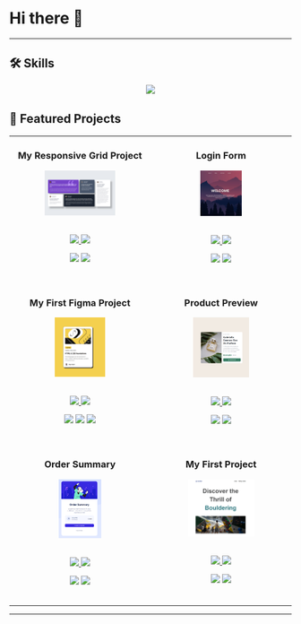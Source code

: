 # Hi there 👋  


---

## 🛠️ Skills  

<p align="center">
  <img src="https://skillicons.dev/icons?i=html,css,figma&theme=dark&perline=4" />
</p>



## 🚀 Featured Projects  
 

<table>
  <!-- 3. Satır -->
  <tr>
     <td width="50%" align="center" valign="top">
      <h3>My Responsive Grid Project</h3>
      <a href="https://aylaataydir.github.io/Grid_Project/" target="_blank">
        <img src="./images/grid1.png" alt="" width="53%" />
      </a>
      <br/><br/>
      <p>
        <a href="https://github.com/Aylaataydir/Grid_Project" target="_blank">
          <img src="https://img.shields.io/badge/Repo-181717?style=for-the-badge&logo=github"/>
        </a>
        <a href="https://aylaataydir.github.io/Grid_Project/" target="_blank">
          <img src="https://img.shields.io/badge/Live-780000?style=for-the-badge&logo=vercel&logoColor=white"/>
        </a>
      </p>
      <p>
  <img src="https://img.shields.io/badge/HTML-003049?style=for-the-badge&logo=html5&logoColor=white"/>
  <img src="https://img.shields.io/badge/CSS-003049?style=for-the-badge&logo=css3&logoColor=white"/>
     </p>
       <br/>
    </td>
    
   <td width="50%" align="center" valign="top">
      <h3>Login Form</h3>
      <a href="https://aylaataydir.github.io/Login_Form/" target="_blank">
        <img src="./images/Login_Form.png"  width="31%" />
      </a>
      <br/><br/>
      <p>
        <a href="https://github.com/Aylaataydir/Login_Form" target="_blank">
          <img src="https://img.shields.io/badge/Repo-181717?style=for-the-badge&logo=github"/>
        </a>
        <a href="https://aylaataydir.github.io/Login_Form/" target="_blank">
          <img src="https://img.shields.io/badge/Live-780000?style=for-the-badge&logo=vercel&logoColor=white"/>
        </a>
      </p>
      <p>
  <img src="https://img.shields.io/badge/HTML-003049?style=for-the-badge&logo=html5&logoColor=white"/>
  <img src="https://img.shields.io/badge/CSS-003049?style=for-the-badge&logo=css3&logoColor=white"/></p>
     <br/>
     </td>
    
  </tr>

  <!-- 2. Satır -->
  
  <tr>
    
  <td width="50%" align="center" valign="top">
      <h3>My First Figma Project</h3>
      <a href="https://aylaataydir.github.io/First_Figma_Project/" target="_blank">
        <img src="./images/My_first_Figma_Project.png"  width="38%" />
      </a>
      <br/><br/>
      <p>
        <a href="https://github.com/Aylaataydir/First_Figma_Project" target="_blank">
          <img src="https://img.shields.io/badge/Repo-181717?style=for-the-badge&logo=github"/>
        </a>
        <a href="https://aylaataydir.github.io/First_Figma_Project/" target="_blank">
          <img src="https://img.shields.io/badge/Live-780000?style=for-the-badge&logo=vercel&logoColor=white"/>
        </a>
      </p>
      <p>
     <img src="https://img.shields.io/badge/HTML-003049?style=for-the-badge&logo=html5&logoColor=white"/>
     <img src="https://img.shields.io/badge/CSS-003049?style=for-the-badge&logo=css3&logoColor=white"/>
     <img src="https://img.shields.io/badge/Figma-003049?style=for-the-badge&logo=figma&logoColor=white"/>
    </p>
   <br/>
   </td>
    
  <td width="50%" align="center" valign="top">
      <h3>Product Preview </h3>
      <a href="https://aylaataydir.github.io/Product_Preview_Card/" target="_blank">
        <img src="./images/Product_Preview.png" alt="My Third Project" width="42%" />
      </a>
      <br/><br/>
      <p>
        <a href="https://github.com/Aylaataydir/Product_Preview_Card" target="_blank">
          <img src="https://img.shields.io/badge/Repo-181717?style=for-the-badge&logo=github"/>
        </a>
        <a href="https://aylaataydir.github.io/Product_Preview_Card/" target="_blank">
          <img src="https://img.shields.io/badge/Live-780000?style=for-the-badge&logo=vercel&logoColor=white"/>
        </a>
      </p>
      <p>
       <img src="https://img.shields.io/badge/HTML-003049?style=for-the-badge&logo=html5&logoColor=white"/>
        <img src="https://img.shields.io/badge/CSS-003049?style=for-the-badge&logo=css3&logoColor=white"/>
      </p>

  <br/>
  </td>
    
  </tr>

 <!-- 1. Satır -->
  
  <tr>
    
  <td width="50%" align="center" valign="top">
      <h3>Order Summary</h3>
      <a href="https://aylaataydir.github.io/Responsive_Order_Summary_Component/" target="_blank">
        <img src="./images/Order-Summary.png"  width="32%" />
      </a>
      <br/><br/>
      <p>
        <a href="https://github.com/Aylaataydir/Responsive_Order_Summary_Component" target="_blank">
          <img src="https://img.shields.io/badge/Repo-181717?style=for-the-badge&logo=github"/>
        </a>
        <a href="https://aylaataydir.github.io/Responsive_Order_Summary_Component/" target="_blank">
          <img src="https://img.shields.io/badge/Live-780000?style=for-the-badge&logo=vercel&logoColor=white"/>
        </a>
      </p>
      <p>
       <img src="https://img.shields.io/badge/HTML-003049?style=for-the-badge&logo=html5&logoColor=white"/>
       <img src="https://img.shields.io/badge/CSS-003049?style=for-the-badge&logo=css3&logoColor=white"/>
     </p>
     <br/>
     </td>
    
  <td width="50%" align="center" valign="top">
      <h3>My First Project</h3>
      <a href="https://aylaataydir.github.io/My_First_Project/" target="_blank">
        <img src="./images/My_First_Project.png" alt="My First Project" width="50%" />
      </a>
      <br/><br/>
      <p>
        <a href="https://github.com/Aylaataydir/My_First_Project" target="_blank">
          <img src="https://img.shields.io/badge/Repo-181717?style=for-the-badge&logo=github"/>
        </a>
        <a href="https://aylaataydir.github.io/My_First_Project/" target="_blank">
          <img src="https://img.shields.io/badge/Live-780000?style=for-the-badge&logo=vercel&logoColor=white"/>
        </a>
      </p>
      <p>
      <img src="https://img.shields.io/badge/HTML-003049?style=for-the-badge&logo=html5&logoColor=white"/>
      <img src="https://img.shields.io/badge/CSS-003049?style=for-the-badge&logo=css3&logoColor=white"/>
      </p>
    <br/>
  </td>
  </tr>

     
  
</table>

---


